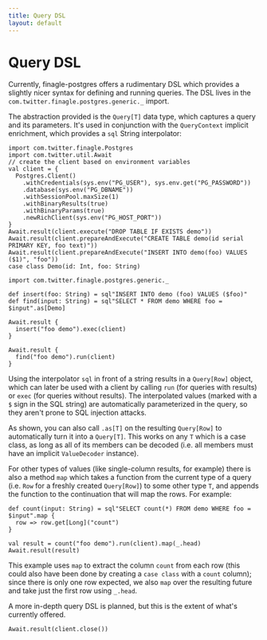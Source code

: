 ```yaml
---
title: Query DSL
layout: default
---
```


# Query DSL

Currently, finagle-postgres offers a rudimentary DSL which provides a slightly nicer syntax for defining and running
queries. The DSL lives in the `com.twitter.finagle.postgres.generic._` import.

The abstraction provided is the `Query[T]` data type, which captures a query and its parameters. It's used in conjunction
with the `QueryContext` implicit enrichment, which provides a `sql` String interpolator:

```tut:invisible
import com.twitter.finagle.Postgres
import com.twitter.util.Await
// create the client based on environment variables
val client = {
  Postgres.Client()
    .withCredentials(sys.env("PG_USER"), sys.env.get("PG_PASSWORD"))
    .database(sys.env("PG_DBNAME"))
    .withSessionPool.maxSize(1)
    .withBinaryResults(true)
    .withBinaryParams(true)
    .newRichClient(sys.env("PG_HOST_PORT"))
}  
Await.result(client.execute("DROP TABLE IF EXISTS demo"))
Await.result(client.prepareAndExecute("CREATE TABLE demo(id serial PRIMARY KEY, foo text)"))
Await.result(client.prepareAndExecute("INSERT INTO demo(foo) VALUES ($1)", "foo"))
case class Demo(id: Int, foo: String)
```

```tut:book
import com.twitter.finagle.postgres.generic._

def insert(foo: String) = sql"INSERT INTO demo (foo) VALUES ($foo)"
def find(input: String) = sql"SELECT * FROM demo WHERE foo = $input".as[Demo]

Await.result {
  insert("foo demo").exec(client)
}

Await.result {
  find("foo demo").run(client)
}
```

Using the interpolator `sql` in front of a string results in a `Query[Row]` object, which can later be used with a client
by calling `run` (for queries with results) or `exec` (for queries without results). The interpolated values (marked with
a `$` sign in the SQL string) are automatically parameterized in the query, so they aren't prone to SQL injection attacks.

As shown, you can also call `.as[T]` on the resulting `Query[Row]` to automatically turn it into a `Query[T]`. This works
on any `T` which is a case class, as long as all of its members can be decoded (i.e. all members must have an implicit
`ValueDecoder` instance).

For other types of values (like single-column results, for example) there is also a method `map` which takes a function
from the current type of a query (i.e. `Row` for a freshly created `Query[Row]`) to some other type `T`, and appends the
function to the continuation that will map the rows. For example:

```tut:book
def count(input: String) = sql"SELECT count(*) FROM demo WHERE foo = $input".map {
  row => row.get[Long]("count")
}

val result = count("foo demo").run(client).map(_.head)
Await.result(result)
```

This example uses `map` to extract the column `count` from each row (this could also have been done by creating a `case
class` with a `count` column); since there is only one row expected, we also `map` over the resulting future and take
just the first row using `_.head`.

A more in-depth query DSL is planned, but this is the extent of what's currently offered.
```tut:invisible
Await.result(client.close())
```